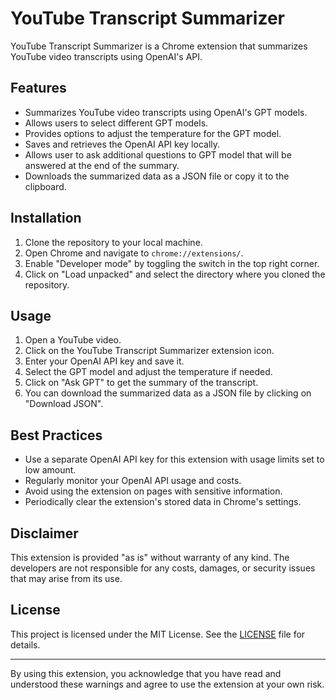 
# YouTube Transcript Summarizer

YouTube Transcript Summarizer is a Chrome extension that summarizes YouTube video transcripts using OpenAI's API.

## Features

- Summarizes YouTube video transcripts using OpenAI's GPT models.
- Allows users to select different GPT models.
- Provides options to adjust the temperature for the GPT model.
- Saves and retrieves the OpenAI API key locally.
- Allows user to ask additional questions to GPT model that will be answered at the end of the summary.
- Downloads the summarized data as a JSON file or copy it to the clipboard.

## Installation

1. Clone the repository to your local machine.
2. Open Chrome and navigate to `chrome://extensions/`.
3. Enable "Developer mode" by toggling the switch in the top right corner.
4. Click on "Load unpacked" and select the directory where you cloned the repository.

## Usage

1. Open a YouTube video.
2. Click on the YouTube Transcript Summarizer extension icon.
3. Enter your OpenAI API key and save it.
4. Select the GPT model and adjust the temperature if needed.
5. Click on "Ask GPT" to get the summary of the transcript.
6. You can download the summarized data as a JSON file by clicking on "Download JSON".

## Best Practices

- Use a separate OpenAI API key for this extension with usage limits set to low amount.
- Regularly monitor your OpenAI API usage and costs.
- Avoid using the extension on pages with sensitive information.
- Periodically clear the extension's stored data in Chrome's settings.

## Disclaimer

This extension is provided "as is" without warranty of any kind. The developers are not responsible for any costs, damages, or security issues that may arise from its use.

## License

This project is licensed under the MIT License. See the [LICENSE](LICENSE) file for details.


---

By using this extension, you acknowledge that you have read and understood these warnings and agree to use the extension at your own risk.
